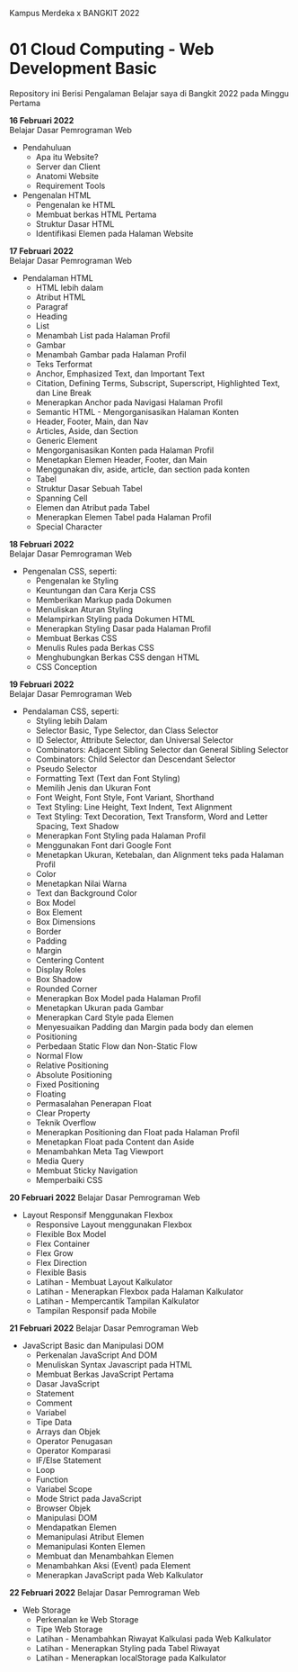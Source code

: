 Kampus Merdeka x BANGKIT 2022   
# 01  Cloud Computing - Web Development Basic  
Repository ini Berisi Pengalaman Belajar saya di Bangkit 2022 pada Minggu Pertama   
  
**16 Februari 2022**  
Belajar Dasar Pemrograman Web
  * Pendahuluan
      * Apa itu Website?
      * Server dan Client
      * Anatomi Website
      * Requirement Tools
  * Pengenalan HTML
      * Pengenalan ke HTML
      * Membuat berkas HTML Pertama
      * Struktur Dasar HTML
      * Identifikasi Elemen pada Halaman Website

**17 Februari 2022**  
Belajar Dasar Pemrograman Web   
  * Pendalaman HTML
      * HTML lebih dalam
      * Atribut HTML
      * Paragraf
      * Heading 
      * List 
      * Menambah List pada Halaman Profil
      * Gambar
      * Menambah Gambar pada Halaman Profil
      * Teks Terformat
      * Anchor, Emphasized Text, dan Important Text
      * Citation, Defining Terms, Subscript, Superscript, Highlighted Text, dan Line Break
      * Menerapkan Anchor pada Navigasi Halaman Profil
      * Semantic HTML - Mengorganisasikan Halaman Konten
      * Header, Footer, Main, dan Nav
      * Articles, Aside, dan Section
      * Generic Element
      * Mengorganisasikan Konten pada Halaman Profil
      * Menetapkan Elemen Header, Footer, dan Main
      * Menggunakan div, aside, article, dan section pada konten
      * Tabel
      * Struktur Dasar Sebuah Tabel
      * Spanning Cell
      * Elemen dan Atribut pada Tabel
      * Menerapkan Elemen Tabel pada Halaman Profil
      * Special Character

**18 Februari 2022**  
Belajar Dasar Pemrograman Web   
  * Pengenalan CSS, seperti:
      * Pengenalan ke Styling
      * Keuntungan dan Cara Kerja CSS
      * Memberikan Markup pada Dokumen
      * Menuliskan Aturan Styling
      * Melampirkan Styling pada Dokumen HTML
      * Menerapkan Styling Dasar pada Halaman Profil
      * Membuat Berkas CSS
      * Menulis Rules pada Berkas CSS
      * Menghubungkan Berkas CSS dengan HTML
      * CSS Conception

**19 Februari 2022**  
Belajar Dasar Pemrograman Web
  * Pendalaman CSS, seperti:
      * Styling lebih Dalam
      * Selector Basic, Type Selector, dan Class Selector
      * ID Selector, Attribute Selector, dan Universal Selector
      * Combinators: Adjacent Sibling Selector dan General Sibling Selector
      * Combinators: Child Selector dan Descendant Selector
      * Pseudo Selector
      * Formatting Text (Text dan Font Styling)  
      * Memilih Jenis dan Ukuran Font
      * Font Weight, Font Style, Font Variant, Shorthand
      * Text Styling: Line Height, Text Indent, Text Alignment
      * Text Styling: Text Decoration, Text Transform, Word and Letter Spacing, Text Shadow
      * Menerapkan Font Styling pada Halaman Profil
      * Menggunakan Font dari Google Font
      * Menetapkan Ukuran, Ketebalan, dan Alignment teks pada Halaman Profil
      * Color
      * Menetapkan Nilai Warna
      * Text dan Background Color
      * Box Model
      * Box Element
      * Box Dimensions
      * Border
      * Padding
      * Margin
      * Centering Content
      * Display Roles
      * Box Shadow
      * Rounded Corner
      * Menerapkan Box Model pada Halaman Profil
      * Menetapkan Ukuran pada Gambar
      * Menerapkan Card Style pada Elemen <article>
      * Menyesuaikan Padding dan Margin pada body dan elemen <main>
      * Positioning
      * Perbedaan Static Flow dan Non-Static Flow
      * Normal Flow
      * Relative Positioning
      * Absolute Positioning
      * Fixed Positioning
      * Floating
      * Permasalahan Penerapan Float
      * Clear Property
      * Teknik Overflow
      * Menerapkan Positioning dan Float pada Halaman Profil
      * Menetapkan Float pada Content dan Aside
      * Menambahkan Meta Tag Viewport
      * Media Query
      * Membuat Sticky Navigation
      * Memperbaiki CSS
      
**20 Februari 2022**
Belajar Dasar Pemrograman Web  
  * Layout Responsif Menggunakan Flexbox
      * Responsive Layout menggunakan Flexbox
      * Flexible Box Model
      * Flex Container
      * Flex Grow
      * Flex Direction
      * Flexible Basis
      * Latihan - Membuat Layout Kalkulator
      * Latihan - Menerapkan Flexbox pada Halaman Kalkulator
      * Latihan - Mempercantik Tampilan Kalkulator
      * Tampilan Responsif pada Mobile
      
**21 Februari 2022**
Belajar Dasar Pemrograman Web 
  * JavaScript Basic dan Manipulasi DOM
      * Perkenalan JavaScript And DOM
      * Menuliskan Syntax Javascript pada HTML
      * Membuat Berkas JavaScript Pertama
      * Dasar JavaScript
      * Statement
      * Comment
      * Variabel
      * Tipe Data
      * Arrays dan Objek
      * Operator Penugasan
      * Operator Komparasi
      * IF/Else Statement
      * Loop
      * Function
      * Variabel Scope
      * Mode Strict pada JavaScript
      * Browser Objek
      * Manipulasi DOM
      * Mendapatkan Elemen
      * Memanipulasi Atribut Elemen
      * Memanipulasi Konten Elemen
      * Membuat dan Menambahkan Elemen
      * Menambahkan Aksi (Event) pada Element
      * Menerapkan JavaScript pada Web Kalkulator
      
**22 Februari 2022**
Belajar Dasar Pemrograman Web
  * Web Storage
      * Perkenalan ke Web Storage
      * Tipe Web Storage
      * Latihan - Menambahkan Riwayat Kalkulasi pada Web Kalkulator
      * Latihan - Menerapkan Styling pada Tabel Riwayat
      * Latihan - Menerapkan localStorage pada Kalkulator
      
